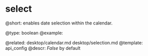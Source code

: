 select
=============


@short: enables date selection within the calendar.
	

@type: boolean
@example:

@related: 
	desktop/calendar.md
    desktop/selection.md
@template:	api_config
@descr: *False* by default


